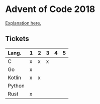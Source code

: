 # Advent of Code 2018
[Explanation here.](https://kageru.moe/blog/article/aoc)

## Tickets
| Lang.  | 1 | 2 | 3 | 4 | 5 |
|:-------|---|---|---|---|---|
| C      | x | x | x |   |   |
| Go     | x |   |   |   |   |
| Kotlin | x | x |   |   |   |
| Python |   |   |   |   |   |
| Rust   | x |   |   |   |   |
